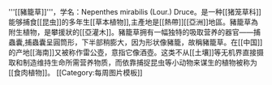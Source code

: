 '''[[豬籠草]]'''，学名：Nepenthes mirabilis (Lour.) Druce。是一种[[猪笼草科]]能够捕食[[昆虫]]的多年生[[草本植物]],主產地是[[熱帶]][[亞洲]]地區。豬籠草為附生植物，是攀援狀的[[亞灌木]]。豬籠草拥有一幅独特的吸取营养的器官——捕蟲囊,捕蟲囊呈圓筒形，下半部稍膨大，因为形状像豬籠，故稱豬籠草。在[[中国]]的产地[[海南]]又被称作雷公壺，意指它像酒壺。这类不从[[土壤]]等无机界直接摄取和制造维持生命所需营养物质，而依靠捕捉昆虫等小动物来谋生的植物被称为[[食肉植物]]。
<noinclude>[[Category:每周图片模板]]</noinclude>